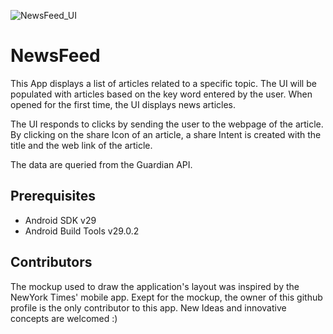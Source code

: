 ![NewsFeed_UI](https://user-images.githubusercontent.com/48886200/78721389-75638b00-78f5-11ea-8c51-c5814e6f8643.png)

# NewsFeed
This App displays a list of articles related to a specific topic.
The UI will be populated with articles based on the key word entered by the user.
When opened for the first time, the UI displays news articles.

The UI responds to clicks by sending the user to the webpage of the article. 
By clicking on the share Icon of an article, a share Intent is created with the title and the web link of the article.  

The data are queried from the Guardian API.

## Prerequisites 

* Android SDK v29
* Android Build Tools v29.0.2

## Contributors

The mockup used to draw the application's layout was inspired by the NewYork Times' mobile app. 
Exept for the mockup, the owner of this github profile is the only contributor to this app. 
New Ideas and innovative concepts are welcomed :)
